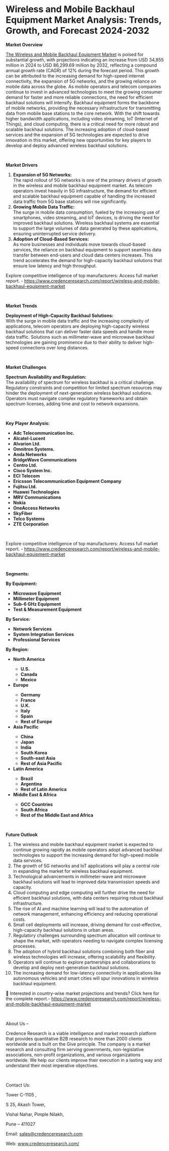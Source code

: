 # Wireless and Mobile Backhaul Equipment Market Analysis: Trends, Growth, and Forecast 2024-2032


<p><strong>Market Overview</strong></p>
<p><a href="https://www.credenceresearch.com/report/wireless-and-mobile-backhaul-equipment-market">The Wireless and Mobile Backhaul Equipment Market</a> is poised for substantial growth, with projections indicating an increase from USD 34,855 million in 2024 to USD 86,299.69 million by 2032, reflecting a compound annual growth rate (CAGR) of 12% during the forecast period. This growth can be attributed to the increasing demand for high-speed internet connectivity, the expansion of 5G networks, and the growing reliance on mobile data across the globe. As mobile operators and telecom companies continue to invest in advanced technologies to meet the growing consumer demand for faster and more reliable connections, the need for efficient backhaul solutions will intensify. Backhaul equipment forms the backbone of mobile networks, providing the necessary infrastructure for transmitting data from mobile base stations to the core network. With the shift towards higher bandwidth applications, including video streaming, IoT (Internet of Things), and cloud computing, there is a critical need for more robust and scalable backhaul solutions. The increasing adoption of cloud-based services and the expansion of 5G technologies are expected to drive innovation in this market, offering new opportunities for key players to develop and deploy advanced wireless backhaul solutions.</p>
<p><strong>&nbsp;</strong></p>
<p><strong>Market Drivers</strong></p>
<ol>
<li><strong>Expansion of 5G Networks:</strong><br /> The rapid rollout of 5G networks is one of the primary drivers of growth in the wireless and mobile backhaul equipment market. As telecom operators invest heavily in 5G infrastructure, the demand for efficient and scalable backhaul equipment capable of handling the increased data traffic from 5G base stations will rise significantly.</li>
<li data-start="1710" data-end="2066"><strong data-start="1710" data-end="1742">Growing Mobile Data Traffic:</strong><br /> The surge in mobile data consumption, fueled by the increasing use of smartphones, video streaming, and IoT devices, is driving the need for improved backhaul solutions. Wireless backhaul systems are essential to support the large volumes of data generated by these applications, ensuring uninterrupted service delivery.</li>
<li data-start="2071" data-end="2418"><strong data-start="2071" data-end="2108">Adoption of Cloud-Based Services:</strong><br /> As more businesses and individuals move towards cloud-based services, the reliance on backhaul equipment to support seamless data transfer between end-users and cloud data centers increases. This trend accelerates the demand for high-capacity backhaul solutions that ensure low latency and high throughput.</li>
</ol>
<p>Explore competitive intelligence of top manufacturers: Access full market report. - <a href="https://www.credenceresearch.com/report/wireless-and-mobile-backhaul-equipment-market">https://www.credenceresearch.com/report/wireless-and-mobile-backhaul-equipment-market</a></p>
<p>&nbsp;</p>
<p><strong>Market Trends</strong></p>
<p><strong>Deployment of High-Capacity Backhaul Solutions:</strong><br /> With the surge in mobile data traffic and the increasing complexity of applications, telecom operators are deploying high-capacity wireless backhaul solutions that can deliver faster data speeds and handle more data traffic. Solutions such as millimeter-wave and microwave backhaul technologies are gaining prominence due to their ability to deliver high-speed connections over long distances.</p>
<p><strong>&nbsp;</strong></p>
<p><strong>Market Challenges</strong></p>
<p><strong>Spectrum Availability and Regulation:</strong><br /> The availability of spectrum for wireless backhaul is a critical challenge. Regulatory constraints and competition for limited spectrum resources may hinder the deployment of next-generation wireless backhaul solutions. Operators must navigate complex regulatory frameworks and obtain spectrum licenses, adding time and cost to network expansions.</p>
<p>&nbsp;</p>
<p><strong>Key Player Analysis:</strong></p>
<ul>
<li><strong>Adc Telecommunication Inc.</strong></li>
<li><strong>Alcatel-Lucent</strong></li>
<li><strong>Alvarion Ltd.</strong></li>
<li><strong>Omnitron Systems.</strong></li>
<li><strong>Anda Networks</strong></li>
<li><strong>BridgeWave Communications</strong></li>
<li><strong>Centro Ltd.</strong></li>
<li><strong>Cisco System Inc.</strong></li>
<li><strong>ECI Telecom</strong></li>
<li><strong>Ericsson Telecommunication Equipment Company</strong></li>
<li><strong>Fujitsu Ltd.</strong></li>
<li><strong>Huawei Technologies</strong></li>
<li><strong>MRV Communications</strong></li>
<li><strong>Nokia</strong></li>
<li><strong>OneAccess Networks</strong></li>
<li><strong>SkyFiber</strong></li>
<li><strong>Telco Systems</strong></li>
<li><strong>ZTE Corporation</strong></li>
</ul>
<p><strong>&nbsp;</strong></p>
<p>Explore competitive intelligence of top manufacturers: Access full market report. - <a href="https://www.credenceresearch.com/report/wireless-and-mobile-backhaul-equipment-market">https://www.credenceresearch.com/report/wireless-and-mobile-backhaul-equipment-market</a></p>
<p>&nbsp;</p>
<p><strong>Segments:</strong></p>
<p><strong>By Equipment:</strong></p>
<ul>
<li><strong>Microwave Equipment</strong></li>
<li><strong>Millimeter Equipment</strong></li>
<li><strong>Sub-6 GHz Equipment</strong></li>
<li><strong>Test &amp; Measurement Equipment</strong></li>
</ul>
<p><strong>By Service:</strong></p>
<ul>
<li><strong>Network Services</strong></li>
<li><strong>System Integration Services</strong></li>
<li><strong>Professional Services</strong></li>
</ul>
<p><strong>By Region:</strong></p>
<ul>
<li><strong>North America</strong></li>
<ul>
<li><strong>U.S.</strong></li>
<li><strong>Canada</strong></li>
<li><strong>Mexico</strong></li>
</ul>
<li><strong>Europe</strong></li>
<ul>
<li><strong>Germany</strong></li>
<li><strong>France</strong></li>
<li><strong>U.K.</strong></li>
<li><strong>Italy</strong></li>
<li><strong>Spain</strong></li>
<li><strong>Rest of Europe</strong></li>
</ul>
<li><strong>Asia Pacific</strong></li>
<ul>
<li><strong>China</strong></li>
<li><strong>Japan</strong></li>
<li><strong>India</strong></li>
<li><strong>South Korea</strong></li>
<li><strong>South-east Asia</strong></li>
<li><strong>Rest of Asia Pacific</strong></li>
</ul>
<li><strong>Latin America</strong></li>
<ul>
<li><strong>Brazil</strong></li>
<li><strong>Argentina</strong></li>
<li><strong>Rest of Latin America</strong></li>
</ul>
<li><strong>Middle East &amp; Africa</strong></li>
<ul>
<li><strong>GCC Countries</strong></li>
<li><strong>South Africa</strong></li>
<li><strong>Rest of the Middle East and Africa</strong></li>
</ul>
</ul>
<p><strong>&nbsp;</strong></p>
<p><strong>Future Outlook </strong></p>
<ol>
<li>The wireless and mobile backhaul equipment market is expected to continue growing rapidly as mobile operators adopt advanced backhaul technologies to support the increasing demand for high-speed mobile data services.</li>
<li data-start="4413" data-end="4541">The growth of 5G networks and IoT applications will play a central role in expanding the market for wireless backhaul equipment.</li>
<li data-start="4546" data-end="4685">Technological advancements in millimeter-wave and microwave backhaul solutions will lead to improved data transmission speeds and capacity.</li>
<li data-start="4690" data-end="4846">Cloud computing and edge computing will further drive the need for efficient backhaul solutions, with data centers requiring robust backhaul infrastructure.</li>
<li data-start="4851" data-end="4990">The rise of AI and machine learning will lead to the automation of network management, enhancing efficiency and reducing operational costs.</li>
<li data-start="4995" data-end="5116">Small cell deployments will increase, driving demand for cost-effective, high-capacity backhaul solutions in urban areas.</li>
<li data-start="5121" data-end="5273">Regulatory challenges surrounding spectrum allocation will continue to shape the market, with operators needing to navigate complex licensing processes.</li>
<li data-start="5278" data-end="5419">The adoption of hybrid backhaul solutions combining both fiber and wireless technologies will increase, offering scalability and flexibility.</li>
<li data-start="5424" data-end="5548">Operators will continue to explore partnerships and collaborations to develop and deploy next-generation backhaul solutions.</li>
<li data-start="5554" data-end="5716">The increasing demand for low-latency connectivity in applications like autonomous vehicles and smart cities will spur innovations in wireless backhaul equipment.</li>
</ol>
<p>📌 Interested in country-wise market projections and trends? Click here for the complete report.- <a href="https://www.credenceresearch.com/report/wireless-and-mobile-backhaul-equipment-market">https://www.credenceresearch.com/report/wireless-and-mobile-backhaul-equipment-market</a></p>
<p>&nbsp;</p>
<p>About Us &ndash;</p>
<p>Credence Research is a viable intelligence and market research platform that provides quantitative B2B research to more than 2000 clients worldwide and is built on the Give principle. The company is a market research and consulting firm serving governments, non-legislative associations, non-profit organizations, and various organizations worldwide. We help our clients improve their execution in a lasting way and understand their most imperative objectives.</p>
<p>&nbsp;</p>
<p>Contact Us:</p>
<p>Tower C-1105 ,</p>
<p>S 25, Akash Tower,</p>
<p>Vishal Nahar, Pimple Nilakh,</p>
<p>Pune &ndash; 411027</p>
<p>Email: <a href="mailto:sales@credenceresearch.com">sales@credenceresearch.com</a></p>
<p>Web: <a href="http://www.credenceresearch.com/">www.credenceresearch.com/</a></p>
